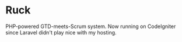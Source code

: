 Ruck
====

PHP-powered GTD-meets-Scrum system. Now running on CodeIgniter since Laravel didn't play nice with my hosting.
